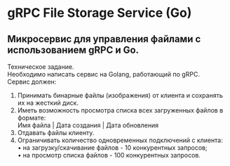 # gRPC File Storage Service (Go)

## Микросервис для управления файлами с использованием gRPC и Go.<br>
Техническое задание.<br>
Необходимо написать сервис на Golang, работающий по gRPC.<br>
Сервис должен:<br>
1.	Принимать бинарные файлы (изображения) от клиента и сохранять их на жесткий диск.<br>
2.	Иметь возможность просмотра списка всех загруженных файлов в формате:<br>
Имя файла | Дата создания | Дата обновления
3.	Отдавать файлы клиенту.<br>
4.	Ограничивать количество одновременных подключений с клиента:<br>
•	на загрузку/скачивание файлов - 10 конкурентных запросов;<br>
•	на просмотр списка файлов - 100 конкурентных запросов.<br>

